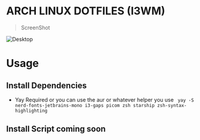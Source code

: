 # ARCH LINUX DOTFILES (I3WM)

> ScreenShot

![Desktop](https://github.com/ddenobrega/blob/main/dotfiles/arch_linux/desktop.png)

# Usage

## Install Dependencies

- Yay Required or you can use the aur or whatever helper you use
  ` yay -S nerd-fonts-jetbrains-mono i3-gaps picom zsh starship zsh-syntax-highlighting`

## Install Script coming soon
